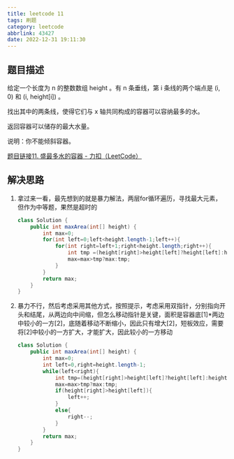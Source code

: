 ```yaml
---
title: leetcode 11
tags: 刷题
category: leetcode
abbrlink: 43427
date: 2022-12-31 19:11:30
---
```


## 题目描述

给定一个长度为 n 的整数数组 height 。有 n 条垂线，第 i 条线的两个端点是 (i, 0) 和 (i, height[i]) 。

找出其中的两条线，使得它们与 x 轴共同构成的容器可以容纳最多的水。

返回容器可以储存的最大水量。

说明：你不能倾斜容器。

[题目链接11. 盛最多水的容器 - 力扣（LeetCode）](https://leetcode.cn/problems/container-with-most-water/)



## 解决思路

1. 拿过来一看，最先想到的就是暴力解法，两层for循环遍历，寻找最大元素，但作为中等题，果然是超时的

   ```java
   class Solution {
       public int maxArea(int[] height) {
           int max=0;
           for(int left=0;left<height.length-1;left++){
               for(int right=left+1;right<height.length;right++){
                   int tmp =(height[right]>height[left]?height[left]:height[right])*(right-left);
                   max=max>tmp?max:tmp;
               }
           }
           return max;
       }
   }
   ```

   

2. 暴力不行，然后考虑采用其他方式，按照提示，考虑采用双指针，分别指向开头和结尾，从两边向中间缩，但怎么移动指针是关键，面积是容器底[1]*两边中较小的一方[2]，底随着移动不断缩小，因此只有增大[2]，短板效应，需要将[2]中较小的一方扩大，才能扩大，因此较小的一方移动

   ```java
   class Solution {
       public int maxArea(int[] height) {
           int max=0;
           int left=0,right=height.length-1;
           while(left<right){
               int tmp=(height[right]>height[left]?height[left]:height[right])*(right-left);
               max=max>tmp?max:tmp;
               if(height[right]>height[left]){
                   left++;
               }
               else{
                   right--;
               }
           }
           return max;
       }
   }
   ```

   

